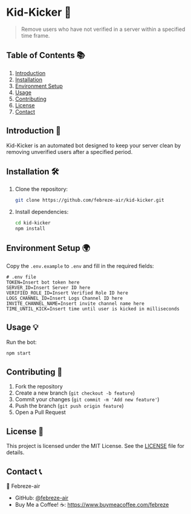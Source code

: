 # Kid-Kicker 🚀

> Remove users who have not verified in a server within a specified time frame.

## Table of Contents 📚

1. [Introduction](#introduction-)
2. [Installation](#installation-)
3. [Environment Setup](#environment-setup-)
4. [Usage](#usage-)
5. [Contributing](#contributing-)
6. [License](#license-)
7. [Contact](#contact-)

## Introduction 🌟

Kid-Kicker is an automated bot designed to keep your server clean by removing unverified users after a specified period.

## Installation 🛠

1. Clone the repository:
    ```bash
    git clone https://github.com/febreze-air/kid-kicker.git
    ```

2. Install dependencies:
    ```bash
    cd kid-kicker
    npm install
    ```

## Environment Setup 🌍

Copy the `.env.example` to `.env` and fill in the required fields:

```
# .env file
TOKEN=Insert bot token here
SERVER_ID=Insert Server ID here
VERIFIED_ROLE_ID=Insert Verified Role ID here
LOGS_CHANNEL_ID=Insert Logs Channel ID here
INVITE_CHANNEL_NAME=Insert invite channel name here
TIME_UNTIL_KICK=Insert time until user is kicked in milliseconds
```

## Usage 💡

Run the bot:

```bash
npm start
```

## Contributing 🤝

1. Fork the repository
2. Create a new branch (`git checkout -b feature`)
3. Commit your changes (`git commit -m 'Add new feature'`)
4. Push the branch (`git push origin feature`)
5. Open a Pull Request

## License 📄

This project is licensed under the MIT License. See the [LICENSE](LICENSE.md) file for details.

## Contact 📞

👤 Febreze-air

- GitHub: [@febreze-air](https://github.com/febreze-air)
- Buy Me a Coffee! ☕: https://www.buymeacoffee.com/febreze
